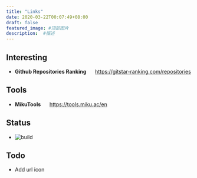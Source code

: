 ```yaml
---
title: "Links"
date: 2020-03-22T00:07:49+08:00
draft: false
featured_image: #顶部图片
description:  #描述
---
```


## Interesting

- **Github Repositories Ranking** &nbsp;&nbsp;&nbsp;&nbsp; https://gitstar-ranking.com/repositories

## Tools

- **MikuTools** &nbsp;&nbsp;&nbsp;&nbsp; https://tools.miku.ac/en

## Status

- ![build](https://github.com/wbmins/Hugo/workflows/build/badge.svg)

## Todo

- Add url icon
